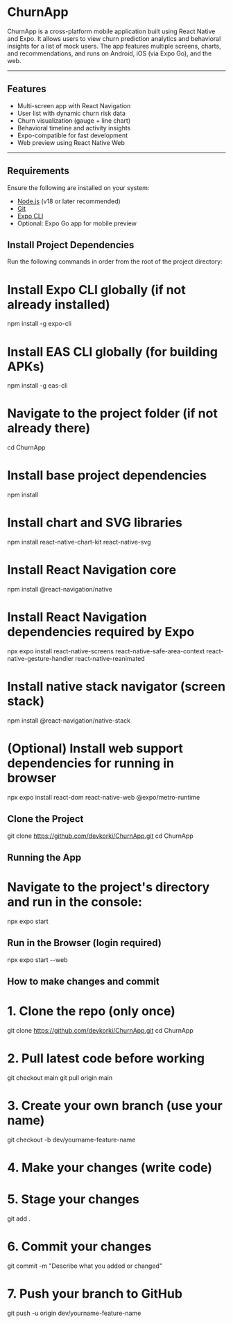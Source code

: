 # ChurnApp

ChurnApp is a cross-platform mobile application built using React Native and Expo. It allows users to view churn prediction analytics and behavioral insights for a list of mock users. The app features multiple screens, charts, and recommendations, and runs on Android, iOS (via Expo Go), and the web.

---

## Features

- Multi-screen app with React Navigation
- User list with dynamic churn risk data
- Churn visualization (gauge + line chart)
- Behavioral timeline and activity insights
- Expo-compatible for fast development
- Web preview using React Native Web

---

## Requirements

Ensure the following are installed on your system:

- [Node.js](https://nodejs.org/) (v18 or later recommended)
- [Git](https://git-scm.com/)
- [Expo CLI](https://docs.expo.dev/get-started/installation/)
- Optional: Expo Go app for mobile preview




## Install Project Dependencies

Run the following commands in order from the root of the project directory:


# Install Expo CLI globally (if not already installed)
npm install -g expo-cli

# Install EAS CLI globally (for building APKs)
npm install -g eas-cli

# Navigate to the project folder (if not already there)
cd ChurnApp

# Install base project dependencies
npm install

# Install chart and SVG libraries
npm install react-native-chart-kit react-native-svg

# Install React Navigation core
npm install @react-navigation/native

# Install React Navigation dependencies required by Expo
npx expo install react-native-screens react-native-safe-area-context react-native-gesture-handler react-native-reanimated

# Install native stack navigator (screen stack)
npm install @react-navigation/native-stack

# (Optional) Install web support dependencies for running in browser
npx expo install react-dom react-native-web @expo/metro-runtime


## Clone the Project


git clone https://github.com/devkorki/ChurnApp.git
cd ChurnApp


## Running the App
# Navigate to the project's directory and run in the console:
npx expo start

## Run in the Browser (login required)
npx expo start --web


## How to make changes and commit


# 1. Clone the repo (only once)
git clone https://github.com/devkorki/ChurnApp.git
cd ChurnApp

# 2. Pull latest code before working
git checkout main
git pull origin main

# 3. Create your own branch (use your name)
git checkout -b dev/yourname-feature-name

# 4. Make your changes (write code)

# 5. Stage your changes
git add .

# 6. Commit your changes
git commit -m "Describe what you added or changed"

# 7. Push your branch to GitHub
git push -u origin dev/yourname-feature-name



